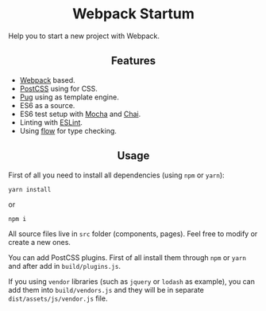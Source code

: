 <div align="center">
  <h1>Webpack Startum</h1>
</div>

Help you to start a new project with Webpack.

<div align="center">
  <h2>Features</h2>
</div>

* [Webpack](https://webpack.js.org/) based.
* [PostCSS](http://postcss.org) using for CSS.
* [Pug](https://pugjs.org) using as template engine.
* ES6 as a source.
* ES6 test setup with [Mocha](http://mochajs.org/) and [Chai](http://chaijs.com/).
* Linting with [ESLint](http://eslint.org/).
* Using [flow](https://flowtype.org/) for type checking.

<div align="center">
  <h2>Usage</h2>
</div>

First of all you need to install all dependencies (using `npm` or `yarn`):

```
yarn install
```

or

```
npm i
```

All source files live in `src` folder (components, pages). Feel free to modify or create a new ones.

You can add PostCSS plugins. First of all install them through `npm` or `yarn` and after add in `build/plugins.js`.

If you using `vendor` libraries (such as `jquery` or `lodash` as example), you can add them into `build/vendors.js` and they will be in separate `dist/assets/js/vendor.js` file.

